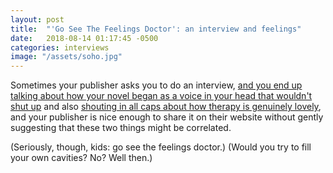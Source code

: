 ```yaml
---
layout: post
title:  "'Go See The Feelings Doctor': an interview and feelings"
date:   2018-08-14 01:17:45 -0500
categories: interviews
image: "/assets/soho.jpg"
---
```

Sometimes your publisher asks you to do an interview, [and you end up talking about how your novel began as a voice in your head that wouldn't shut up][sohointerview] and also [shouting in all caps about how therapy is genuinely lovely][sohointerview], and your publisher is nice enough to share it on their website without gently suggesting that these two things might be correlated.

(Seriously, though, kids: go see the feelings doctor.) (Would you try to fill your own cavities? No? Well then.)


[sohointerview]: https://sohopress.com/go-see-the-feelings-doctor-a-qa-with-soho-teen-author-kendra-fortmeyer/


